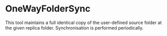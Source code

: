 # OneWayFolderSync
This tool maintains a full identical copy of the user-defined source folder at the given replica folder. Synchronisation is performed periodically.
